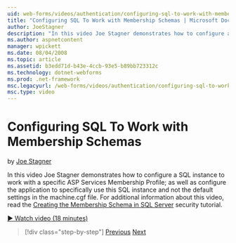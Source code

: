 ```yaml
---
uid: web-forms/videos/authentication/configuring-sql-to-work-with-membership-schemas
title: "Configuring SQL To Work with Membership Schemas | Microsoft Docs"
author: JoeStagner
description: "In this video Joe Stagner demonstrates how to configure a SQL instance to work with a specific ASP Services Membership Profile; as well as configure the appl..."
ms.author: aspnetcontent
manager: wpickett
ms.date: 08/04/2008
ms.topic: article
ms.assetid: b3edd71d-b43e-4ccb-93e5-b89bb723312c
ms.technology: dotnet-webforms
ms.prod: .net-framework
msc.legacyurl: /web-forms/videos/authentication/configuring-sql-to-work-with-membership-schemas
msc.type: video
---
```

Configuring SQL To Work with Membership Schemas
====================
by [Joe Stagner](https://github.com/JoeStagner)

In this video Joe Stagner demonstrates how to configure a SQL instance to work with a specific ASP Services Membership Profile; as well as configure the application to specifically use this SQL instance and not the default settings in the machine.cgf file. For additional information about this video, read the [Creating the Membership Schema in SQL Server](../../overview/older-versions-security/membership/creating-the-membership-schema-in-sql-server-vb.md) security tutorial.

[&#9654; Watch video (18 minutes)](https://channel9.msdn.com/Blogs/ASP-NET-Site-Videos/configuring-sql-to-work-with-membership-schemas)

>[!div class="step-by-step"]
[Previous](understanding-aspnet-memberships.md)
[Next](changing-membership-settings-in-the-default-membership-schema.md)